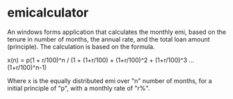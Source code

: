 # emicalculator
An windows forms application that calculates the monthly emi, based on the tenure in number of months, the annual rate, and the total loan amount (principle).
The calculation is based on the formula.

x(n) = p(1 + r/100)^n /  (1 + (1+r/100) + (1+r/100)^2 + (1+r/100)^3 ... (1+r/100)^n-1)

Where x is the equally distributed emi over "n" number of months, for a initial principle of "p", with a monthly rate of "r%".
